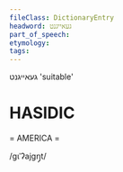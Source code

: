 ```yaml
---
fileClass: DictionaryEntry
headword: געאייגנט
part_of_speech: 
etymology: 
tags: 
---
```

געאייגנט
'suitable'

HASIDIC
=======
= AMERICA = 

/gɩˈʔajgŋ̩t/